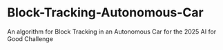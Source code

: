 # Block-Tracking-Autonomous-Car
An algorithm for Block Tracking in an Autonomous Car for the 2025 AI for Good Challenge
